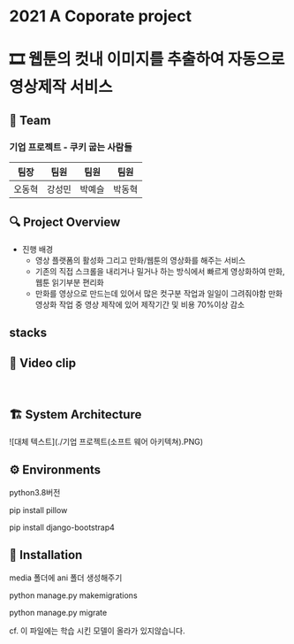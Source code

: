 # 2021 A Coporate project

# 🎞️ 웹툰의 컷내 이미지를 추출하여 자동으로 영상제작 서비스


## 🍪 Team

### 기업 프로젝트 - 쿠키 굽는 사람들

| 팀장 | 팀원 | 팀원 | 팀원 |
|-----------|--------------|---|---|
|  오동혁  | 강성민 | 박예슬 | 박동혁 |
## :mag: Project Overview
* 진행 배경
  * 영상 플랫폼의 활성화 그리고 만화/웹툰의 영상화를 해주는 서비스
  * 기존의 직접 스크롤을  내리거나 밀거나 하는 방식에서 빠르게 영상화하여 만화, 웹툰 읽기부분 편리화 
  * 만화를 영상으로 만드는데 있어서 많은 컷구분 작업과 일일이 그려줘야함 만화 영상화 작업 중 영상 제작에 있어 제작기간 및 비용 70%이상 감소

## stacks
## :movie_camera: Video clip
<img src="https://user-images.githubusercontent.com/86655679/191901525-be7dcd53-8278-40d7-b9b6-95be9fe50a61.mp4" width="10" height="20"/>

## 🏗 System Architecture

![대체 텍스트](./기업 프로젝트(소프트 웨어 아키텍쳐).PNG)


## ⚙️ Environments

  python3.8버전

  pip install pillow

  pip install django-bootstrap4

## :notebook: Installation

  media 폴더에 ani 폴더 생성해주기

  python manage.py makemigrations

  python manage.py migrate

cf. 이 파일에는 학습 시킨 모델이 올라가 있지않습니다.
